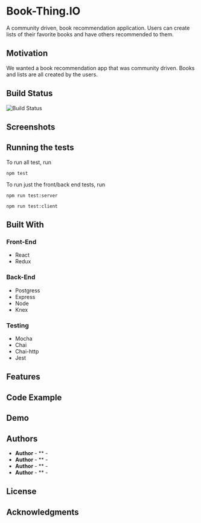 <!-- # book-thing.io

Initial wireframes:

https://wireframe.cc/x0a8I9

https://wireframe.cc/6oVXTU -->
# Book-Thing.IO

A community driven, book recommendation application. Users can create lists of their favorite books and have others recommended to them.

## Motivation

We wanted a book recommendation app that was community driven. Books and lists are all created by the users.

## Build Status

![Build Status](https://travis-ci.org/thinkful-c11/book-thing.io.svg?branch=master)

## Screenshots



## Running the tests

To run all test, run
```
npm test
```
To run just the front/back end tests, run
```
npm run test:server

npm run test:client
```

## Built With

### Front-End
* React
* Redux

### Back-End
* Postgress
* Express
* Node
* Knex

### Testing
* Mocha
* Chai
* Chai-http
* Jest

## Features

## Code Example

## Demo

## Authors

* **Author** - ** -
* **Author** - ** -
* **Author** - ** -
* **Author** - ** -

## License


## Acknowledgments

